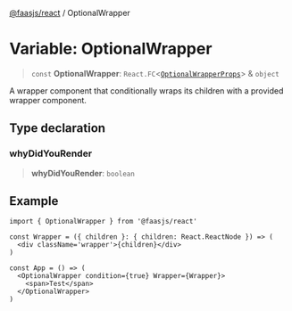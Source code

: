 [@faasjs/react](../README.md) / OptionalWrapper

# Variable: OptionalWrapper

> `const` **OptionalWrapper**: `React.FC`\<[`OptionalWrapperProps`](../type-aliases/OptionalWrapperProps.md)\> & `object`

A wrapper component that conditionally wraps its children with a provided wrapper component.

## Type declaration

### whyDidYouRender

> **whyDidYouRender**: `boolean`

## Example

```tsx
import { OptionalWrapper } from '@faasjs/react'

const Wrapper = ({ children }: { children: React.ReactNode }) => (
  <div className='wrapper'>{children}</div>
)

const App = () => (
  <OptionalWrapper condition={true} Wrapper={Wrapper}>
    <span>Test</span>
  </OptionalWrapper>
)
```

